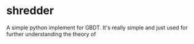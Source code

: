 # shredder
A simple python implement for GBDT.  It's really simple and just used for further understanding the theory of
